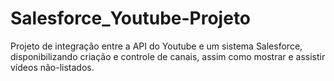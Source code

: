 # Salesforce_Youtube-Projeto
Projeto de integração entre a API do Youtube e um sistema Salesforce, disponibilizando criação e controle de canais, assim como mostrar e assistir vídeos não-listados.
